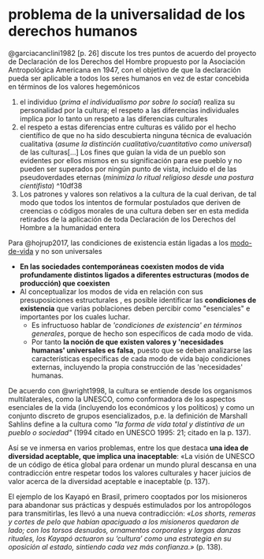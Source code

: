 # problema de la universalidad de los derechos humanos

@garciacanclini1982 [p. 26] discute los tres puntos de acuerdo del proyecto de Declaración de los Derechos del Hombre propuesto por la Asociación Antropológica Americana en 1947, con el objetivo de que la declaración pueda ser aplicable a todos los seres humanos en vez de estar concebida en términos de los valores hegemónicos

1. el individuo (*prima el individualismo por sobre lo social*) realiza su personalidad por la cultura; el respeto a las diferencias individuales implica por lo tanto un respeto a las diferencias culturales
1. el respeto a estas diferencias entre culturas es válido por el hecho científico de que no ha sido descubierta ninguna técnica de evaluación cualitativa (*asume la distinción cualitativo/cuantitativo como universal*) de las culturas[...] Los fines que guían la vida de un pueblo son evidentes por ellos mismos en su significación para ese pueblo y no pueden ser superados por ningún punto de vista, incluido el de las pseudoverdades eternas (*minimiza lo ritual religioso desde una postura cientifista*) ^10df38
1. Los patrones y valores son relativos a la cultura de la cual derivan, de tal modo que todos los intentos de formular postulados que deriven de creencias o códigos morales de una cultura deben ser en esta medida retirados de la aplicación de toda Declaración de los Derechos del Hombre a la humanidad entera

Para @hojrup2017, las condiciones de existencia están ligadas a los [modo-de-vida](modo-de-vida.md) y no son universales

* **En las sociedades contemporáneas coexisten modos de vida profundamente distintos ligados a diferentes estructuras (modos de producción) que coexisten**
* Al conceptualizar los modos de vida en relación con sus presuposiciones estructurales , es posible identificar las **condiciones de existencia** que varias poblaciones deben percibir como "esenciales" e importantes por los cuales luchar.
  * Es infructuoso hablar de *'condiciones de existencia' en términos generales*, porque de hecho son específicos de cada modo de vida.
  * Por tanto **la noción de que existen valores y 'necesidades humanas' universales es falsa**, puesto que se deben analizarse las características específicas de cada modo de vida bajo condiciones externas, incluyendo la propia construcción de las 'necesidades' humanas.

De acuerdo con @wright1998, la cultura se entiende desde los organismos multilaterales, como la UNESCO, como conformadora de los aspectos esenciales de la vida (incluyendo los económicos y los políticos) y como un conjunto discreto de grupos esencializados, p.e. la definición de Marshall Sahlins define a la cultura como *"la forma de vida total y distintiva de un pueblo o sociedad"* (1994 citado en UNESCO 1995: 21; citado en la p. 137).

Así se ve inmersa en varios problemas, entre los que destaca **una idea de diversidad aceptable, que implica una inaceptable**: «La visión de UNESCO de un código de ética global para ordenar un mundo plural descansa en una contradicción entre respetar todos los valores culturales y hacer juicios de valor acerca de la diversidad aceptable e inaceptable (p. 137).

El ejemplo de los Kayapó en Brasil, primero cooptados por los misioneros para abandonar sus prácticas y después estimulados por los antropólogos para transmitirlas, les llevó a una nueva contradicción: *«Los shorts, remeras y cortes de pelo que habían apaciguado a los misioneros quedaron de lado; con los torsos desnudos, ornamentos corporales y largas danzas rituales, los Kayapó actuaron su ‘cultura’ como una estrategia en su oposición al estado, sintiendo cada vez más confianza.»* (p. 138).
